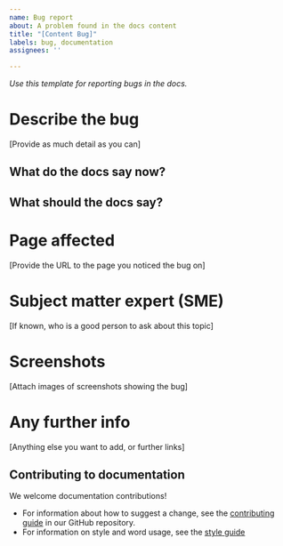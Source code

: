 ```yaml
---
name: Bug report
about: A problem found in the docs content
title: "[Content Bug]"
labels: bug, documentation
assignees: ''

---
```


_Use this template for reporting bugs in the docs._


# Describe the bug

[Provide as much detail as you can]

## What do the docs say now?

## What should the docs say?

# Page affected

[Provide the URL to the page you noticed the bug on]

# Subject matter expert (SME)

[If known, who is a good person to ask about this topic]

# Screenshots

[Attach images of screenshots showing the bug]

# Any further info

[Anything else you want to add, or further links]

## Contributing to documentation

We welcome documentation contributions!

* For information about how to suggest a change, see the [contributing guide](https://github.com/timescale/docs/blob/latest/CONTRIBUTING.md) in our GitHub repository.
* For information on style and word usage, see the [style guide](https://docs.timescale.com/timescaledb/latest/contribute-to-docs)
